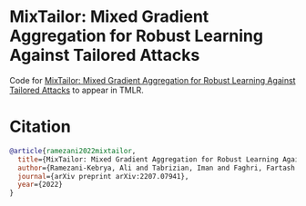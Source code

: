 # MixTailor: Mixed Gradient Aggregation for Robust Learning Against Tailored Attacks

Code for [MixTailor: Mixed Gradient Aggregation for Robust Learning Against Tailored Attacks](https://arxiv.org/pdf/2207.07941.pdf) to appear in TMLR.


# Citation

```bibtex
@article{ramezani2022mixtailor,
  title={MixTailor: Mixed Gradient Aggregation for Robust Learning Against Tailored Attacks},
  author={Ramezani-Kebrya, Ali and Tabrizian, Iman and Faghri, Fartash and Popovski, Petar},
  journal={arXiv preprint arXiv:2207.07941},
  year={2022}
}
```
